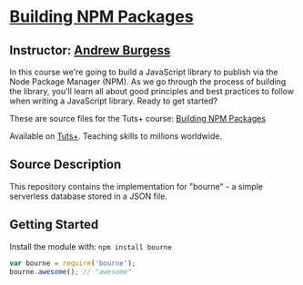 # [Building NPM Packages][published url]
## Instructor: [Andrew Burgess][instructor url]

In this course we're going to build a JavaScript library to publish via the Node Package Manager (NPM). As we go through the process of building the library, you'll learn all about good principles and best practices to follow when writing a JavaScript library. Ready to get started?



These are source files for the Tuts+ course: [Building NPM Packages][published url]

Available on [Tuts+](https://tutsplus.com). Teaching skills to millions worldwide.

[published url]: https://code.tutsplus.com/courses/building-npm-packages
[instructor url]: https://tutsplus.com/authors/andrew-burgess


## Source Description
This repository contains the implementation for "bourne" - a simple serverless database stored in a JSON file.

## Getting Started
Install the module with: `npm install bourne`

```javascript
var bourne = require('bourne');
bourne.awesome(); // "awesome"
```
